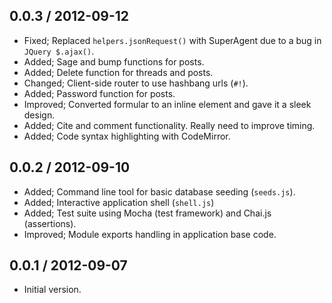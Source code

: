 
0.0.3 / 2012-09-12
------------------

 * Fixed; Replaced `helpers.jsonRequest()` with SuperAgent due to a bug in `JQuery $.ajax()`.
 * Added; Sage and bump functions for posts.
 * Added; Delete function for threads and posts.
 * Changed; Client-side router to use hashbang urls (`#!`).
 * Added; Password function for posts.
 * Improved; Converted formular to an inline element and gave it a sleek design.
 * Added; Cite and comment functionality. Really need to improve timing.
 * Added; Code syntax highlighting with CodeMirror.

0.0.2 / 2012-09-10
------------------

 * Added; Command line tool for basic database seeding (`seeds.js`).
 * Added; Interactive application shell (`shell.js`)
 * Added; Test suite using Mocha (test framework) and Chai.js (assertions).
 * Improved; Module exports handling in application base code.

0.0.1 / 2012-09-07
------------------

  * Initial version.

